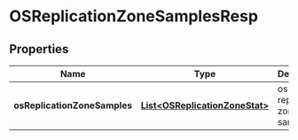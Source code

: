# OSReplicationZoneSamplesResp

## Properties
Name | Type | Description | Notes
------------ | ------------- | ------------- | -------------
**osReplicationZoneSamples** | [**List&lt;OSReplicationZoneStat&gt;**](OSReplicationZoneStat.md) | os replication zone samples | 
